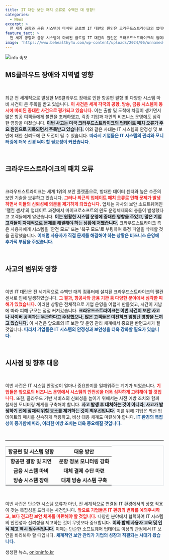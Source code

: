 ```yaml
---
title: IT 대란 보안 패치 오류로 수백만 대 영향!
categories:
  - News
excerpt: >
  전 세계 공항과 금융 시스템이 마비된 글로벌 IT 대란의 원인은 크라우드스트라이크의 업데이트 오류! 마이크로소프트 윈도와 충돌해 항공편 결항까지 불러온 이번 사태의 진상은 과연 무엇일까? 클릭하여 자세히 알아보세요!
feature_text: >
  전 세계 공항과 금융 시스템이 마비된 글로벌 IT 대란의 원인은 크라우드스트라이크의 업데이트 오류! 마이크로소프트 윈도와 충돌해 항공편 결항까지 불러온 이번 사태의 진상은 과연 무엇일까? 클릭하여 자세히 알아보세요!
image: 'https://www.behealthy4u.com/wp-content/uploads/2024/06/unnamed-file.png'
---
```


<p><img src="https://www.behealthy4u.com/wp-content/uploads/2024/06/unnamed-file.png" alt="info 속보" /></p>

<h2 data-ke-size="size26">MS클라우드 장애와 지역별 영향</h2>

<p data-ke-size="size16">&nbsp;</p>

<p>최근 전 세계적으로 발생한 MS클라우드 장애로 인한 항공편 결항 및 다양한 시스템 마비 사건이 큰 주목을 받고 있습니다. <b><span style="color: #ee2323;">이 사건은 세계 각국의 공항, 방송, 금융 시스템이 동시에 마비된 중대한 사건으로 평가되고 있습니다.</span></b> 이는 출발 및 도착에 차질이 생기면서 많은 항공 여객들에게 불편을 초래하였고, 각종 기업과 개인의 비즈니스 운영에도 심각한 영향을 미쳤습니다. <b><span style="background-color: #21538527;">이번 사고는 미국 크라우드스트라이크의 업데이트 패치 오류가 주요 원인으로 지목되면서 주목받고 있습니다.</span></b> 이와 같은 사태는 IT 시스템의 안정성 및 보안에 대한 신뢰도에 큰 도전이 될 수 있습니다. <b><span style="color: #1a5490;">따라서 기업들은 IT 시스템의 관리와 모니터링에 더욱 신경 써야 할 필요성이 커졌습니다.</span></b></p>

<p data-ke-size="size16">&nbsp;</p>

<h2 data-ke-size="size26">크라우드스트라이크의 패치 오류</h2>

<p data-ke-size="size16">&nbsp;</p>

<p>크라우드스트라이크는 세계 1위의 보안 플랫폼으로, 방대한 데이터 센터와 높은 수준의 보안 기술을 보유하고 있습니다. <b><span style="color: #ee2323;">그러나 최근의 업데이트 패치 오류로 인해 문제가 발생하면서 이들의 신뢰성에 의문을 제기하게 되었습니다.</span></b> 업체는 자사의 보안 소프트웨어인 '팰컨 센서'의 업데이트 과정에서 마이크로소프트의 윈도 운영체제와의 충돌이 발생했다고 고객들에게 알렸습니다. <b><span style="background-color: #21538527;">이는 원활한 시스템 운영에 중대한 영향을 주었고, 많은 기업 고객들이 자체적으로 문제를 해결해야 하는 상황에 처했습니다.</span></b> 크라우드스트라이크 측은 사용자에게 시스템을 '안전 모드' 또는 '복구 모드'로 부팅하여 특정 파일을 삭제할 것을 권장했습니다. <b><span style="color: #1a5490;">이처럼 사용자가 직접 문제를 해결해야 하는 상황은 비즈니스 운영에 추가적 부담을 주었습니다.</span></b></p>

<p data-ke-size="size16">&nbsp;</p>

<h2 data-ke-size="size26">사고의 범위와 영향</h2>

<p data-ke-size="size16">&nbsp;</p>

<p>이번 IT 대란은 전 세계적으로 수백만 대의 컴퓨터에 설치된 크라우드스트라이크의 팰컨 센서로 인해 발생하였습니다. <b><span style="color: #ee2323;">그 결과, 항공사와 금융 기관 등 다양한 분야에서 심각한 피해가 있었습니다.</span></b> 이러한 상황은 전체적으로 기업 운영을 어렵게 만들었고, 시간이 지남에 따라 피해 규모는 점점 커져갔습니다. <b><span style="background-color: #21538527;">크라우드스트라이크는 이번 사건이 보안 사고나 사이버 공격과는 무관하다고 주장했으나, 많은 고객들은 여전히크 엄청난 영향을 느끼고 있습니다.</span></b> 이 사건은 앞으로의 IT 보안 및 운영 관리 체계에서 중요한 반면교사가 될 것입니다. <b><span style="color: #1a5490;">따라서 기업들은 IT 시스템의 안정성과 보안성을 더욱 강화할 필요가 있습니다.</span></b></p>

<p data-ke-size="size16">&nbsp;</p>

<h2 data-ke-size="size26">시사점 및 향후 대응</h2>

<p data-ke-size="size16">&nbsp;</p>

<p>이번 사건은 IT 시스템 안정성이 얼마나 중요한지를 일깨워주는 계기가 되었습니다. <b><span style="color: #ee2323;">기업들은 앞으로의 비즈니스 운영에서 시스템의 안전성을 더욱 심각하게 고려해야 할 것입니다.</span></b> 또한, 클라우드 기반 서비스의 신뢰성을 높이기 위해서는 사전 예방 조치와 함께 철저한 모니터링 체계를 구축해야 합니다. <b><span style="background-color: #21538527;">사고 발생 후 대처하는 것이 아니라, 사고가 발생하기 전에 잠재적 위험 요소를 제거하는 것이 최우선입니다.</span></b> 이를 위해 기업은 최신 업데이트와 패치를 신속하게 적용하고, 비상 대응 체계도 마련해야 합니다. <b><span style="color: #1a5490;">IT 환경의 복잡성이 증가함에 따라, 이러한 예방 조치는 더욱 중요해질 것입니다.</span></b></p>

<p data-ke-size="size16">&nbsp;</p>

<hr />

<table style="width: 100%; border: 1px solid #dee2e6;">
  <thead>
    <tr>
      <th style="text-align: center;"><b>항공편 및 시스템 영향</b></th>
      <th style="text-align: center;"><b>대응 방안</b></th>
    </tr>
  </thead>
  <tbody>
    <tr>
      <td style="text-align: center; height: 17px;"><b>항공편 결항 및 지연</b></td>
      <td style="text-align: center; height: 17px;"><b>운항 정보 모니터링 강화</b></td>
    </tr>
    <tr>
      <td style="text-align: center; height: 17px;"><b>금융 시스템 마비</b></td>
      <td style="text-align: center; height: 17px;"><b>대체 결제 수단 마련</b></td>
    </tr>
    <tr>
      <td style="text-align: center; height: 17px;"><b>방송 시스템 장애</b></td>
      <td style="text-align: center; height: 17px;"><b>대체 방송 시스템 구축</b></td>
    </tr>
  </tbody>
</table>

<p data-ke-size="size16">&nbsp;</p>

<p>이번 사건은 단순한 시스템 오류가 아닌, 전 세계적으로 연결된 IT 환경에서의 상호 작용이 갖는 복잡성을 드러내는 사건입니다. <b><span style="color: #ee2323;">앞으로 기업들은 IT 환경의 변화를 예의주시하고, 보다 견고한 보안 체계를 마련해야 할 것입니다.</span></b> 다양한 분야에서 협력하여 IT 시스템의 안전성과 신뢰성을 제고하는 것이 무엇보다 중요합니다. <b><span style="background-color: #21538527;">이와 함께 사용자 교육 및 인식 제고 역시 필수적입니다.</span></b> 이제는 단순한 소프트웨어 업데이트 이상의 관점에서 IT 보안을 바라봐야 할 때입니다. <b><span style="color: #1a5490;">체계적인 보안 관리가 기업의 성장과 직결되는 시대가 왔습니다.</span></b></p>
생생한 뉴스, <a href="https://onioninfo.kr" rel="dofollow">onioninfo.kr</a>



